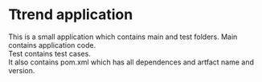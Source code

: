 # Ttrend application

This is a small application which contains main and test folders.
Main contains application code.  
Test contains test cases.  
It also contains pom.xml which has all dependences and artfact name and version.

